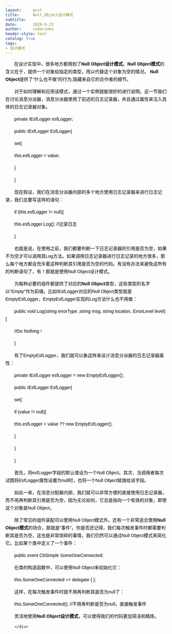 ```yaml
---
layout:     post
title:      Null_Object设计模式
subtitle:   
date:       2020-8-23
author:     coderidea
header-style: text
catalog: true
tags:
- 设计模式
--- 
```

<div class="postBody">
			<div id="cnblogs_post_body" class="blogpost-body"><p><span style="color:#000000;text-transform:none;text-indent:0px;letter-spacing:normal;word-spacing:0px;border-collapse:separate;" class="Apple-style-span"><span style="line-height:24px;font-family:arial, '宋体', sans-serif;font-size:14px;" class="Apple-style-span">       在设计实现中，很多地方都用到了<strong>Null Object设计模式</strong>。<strong>Null Object模式</strong>的含义在于，提供一个对象给指定的类型，用以代替这个对象为空的情况。<strong> Null Object</strong>提供了“什么也不做”的行为,隐藏来自它的合作者的细节。</span></span></p>
<div style="line-height:14px;font-size:12px;" class="spctrl"></div>
<p><span style="color:#000000;text-transform:none;text-indent:0px;letter-spacing:normal;word-spacing:0px;border-collapse:separate;" class="Apple-style-span"><span style="line-height:24px;font-family:arial, '宋体', sans-serif;font-size:14px;" class="Apple-style-span">　　对于如何理解和应用该模式，通过一个实例就能很好的进行说明。这一节我们在讨论消息分派器，消息分派器使用了前述的日志记录器，并且通过属性来注入具体的日志记录器对象。</span></span></p>
<div style="line-height:14px;font-size:12px;" class="spctrl"></div>
<p><span style="color:#000000;text-transform:none;text-indent:0px;letter-spacing:normal;word-spacing:0px;border-collapse:separate;" class="Apple-style-span"><span style="line-height:24px;font-family:arial, '宋体', sans-serif;font-size:14px;" class="Apple-style-span">　　private IEsfLogger esfLogger;</span></span></p>
<div style="line-height:14px;font-size:12px;" class="spctrl"></div>
<p><span style="color:#000000;text-transform:none;text-indent:0px;letter-spacing:normal;word-spacing:0px;border-collapse:separate;" class="Apple-style-span"><span style="line-height:24px;font-family:arial, '宋体', sans-serif;font-size:14px;" class="Apple-style-span">　　public IEsfLogger EsfLogger{</span></span></p>
<div style="line-height:14px;font-size:12px;" class="spctrl"></div>
<p><span style="color:#000000;text-transform:none;text-indent:0px;letter-spacing:normal;word-spacing:0px;border-collapse:separate;" class="Apple-style-span"><span style="line-height:24px;font-family:arial, '宋体', sans-serif;font-size:14px;" class="Apple-style-span">　　set{</span></span></p>
<div style="line-height:14px;font-size:12px;" class="spctrl"></div>
<p><span style="color:#000000;text-transform:none;text-indent:0px;letter-spacing:normal;word-spacing:0px;border-collapse:separate;" class="Apple-style-span"><span style="line-height:24px;font-family:arial, '宋体', sans-serif;font-size:14px;" class="Apple-style-span">　　this.esfLogger = value;</span></span></p>
<div style="line-height:14px;font-size:12px;" class="spctrl"></div>
<p><span style="color:#000000;text-transform:none;text-indent:0px;letter-spacing:normal;word-spacing:0px;border-collapse:separate;" class="Apple-style-span"><span style="line-height:24px;font-family:arial, '宋体', sans-serif;font-size:14px;" class="Apple-style-span">　　}</span></span></p>
<div style="line-height:14px;font-size:12px;" class="spctrl"></div>
<p><span style="color:#000000;text-transform:none;text-indent:0px;letter-spacing:normal;word-spacing:0px;border-collapse:separate;" class="Apple-style-span"><span style="line-height:24px;font-family:arial, '宋体', sans-serif;font-size:14px;" class="Apple-style-span">　　}</span></span></p>
<div style="line-height:14px;font-size:12px;" class="spctrl"></div>
<p><span style="color:#000000;text-transform:none;text-indent:0px;letter-spacing:normal;word-spacing:0px;border-collapse:separate;" class="Apple-style-span"><span style="line-height:24px;font-family:arial, '宋体', sans-serif;font-size:14px;" class="Apple-style-span">　　现在假设，我们在消息分派器内部的多个地方使用日志记录器来进行日志记录，我们总要写这样的语句：</span></span></p>
<div style="line-height:14px;font-size:12px;" class="spctrl"></div>
<p><span style="color:#000000;text-transform:none;text-indent:0px;letter-spacing:normal;word-spacing:0px;border-collapse:separate;" class="Apple-style-span"><span style="line-height:24px;font-family:arial, '宋体', sans-serif;font-size:14px;" class="Apple-style-span">　　if (this.esfLogger != null){</span></span></p>
<div style="line-height:14px;font-size:12px;" class="spctrl"></div>
<p><span style="color:#000000;text-transform:none;text-indent:0px;letter-spacing:normal;word-spacing:0px;border-collapse:separate;" class="Apple-style-span"><span style="line-height:24px;font-family:arial, '宋体', sans-serif;font-size:14px;" class="Apple-style-span">　　this.esfLogger.Log(); //记录日志</span></span></p>
<div style="line-height:14px;font-size:12px;" class="spctrl"></div>
<p><span style="color:#000000;text-transform:none;text-indent:0px;letter-spacing:normal;word-spacing:0px;border-collapse:separate;" class="Apple-style-span"><span style="line-height:24px;font-family:arial, '宋体', sans-serif;font-size:14px;" class="Apple-style-span">　　}</span></span></p>
<div style="line-height:14px;font-size:12px;" class="spctrl"></div>
<p><span style="color:#000000;text-transform:none;text-indent:0px;letter-spacing:normal;word-spacing:0px;border-collapse:separate;" class="Apple-style-span"><span style="line-height:24px;font-family:arial, '宋体', sans-serif;font-size:14px;" class="Apple-style-span">　　也就是说，在使用之前，我们都要判断一下日志记录器的引用是否为空，如果不为空才可以调用其Log方法。如果调用日志记录器进行日志记录的地方很多，那么每个地方都会充斥着这种判断其引用是否为空的代码。有没有办法来避免这所有的判断语句了，有！那就是使用Null Object设计模式。</span></span></p>
<div style="line-height:14px;font-size:12px;" class="spctrl"></div>
<p><span style="color:#000000;text-transform:none;text-indent:0px;letter-spacing:normal;word-spacing:0px;border-collapse:separate;" class="Apple-style-span"><span style="line-height:24px;font-family:arial, '宋体', sans-serif;font-size:14px;" class="Apple-style-span">　　为每种必要的组件都提供了对应的<strong>Null Object</strong>类型，这些类型的名字以“Empty”作为前缀。比如IEsfLogger对应的Null Object类型就是EmptyEsfLogger，EmptyEsfLogger实现的Log方法什么也不用做：</span></span></p>
<div style="line-height:14px;font-size:12px;" class="spctrl"></div>
<p><span style="color:#000000;text-transform:none;text-indent:0px;letter-spacing:normal;word-spacing:0px;border-collapse:separate;" class="Apple-style-span"><span style="line-height:24px;font-family:arial, '宋体', sans-serif;font-size:14px;" class="Apple-style-span">　　public void Log(string errorType ,string msg, string location, ErrorLevel level){</span></span></p>
<div style="line-height:14px;font-size:12px;" class="spctrl"></div>
<p><span style="color:#000000;text-transform:none;text-indent:0px;letter-spacing:normal;word-spacing:0px;border-collapse:separate;" class="Apple-style-span"><span style="line-height:24px;font-family:arial, '宋体', sans-serif;font-size:14px;" class="Apple-style-span">　　//Do Nothing !</span></span></p>
<div style="line-height:14px;font-size:12px;" class="spctrl"></div>
<p><span style="color:#000000;text-transform:none;text-indent:0px;letter-spacing:normal;word-spacing:0px;border-collapse:separate;" class="Apple-style-span"><span style="line-height:24px;font-family:arial, '宋体', sans-serif;font-size:14px;" class="Apple-style-span">　　}</span></span></p>
<div style="line-height:14px;font-size:12px;" class="spctrl"></div>
<p><span style="color:#000000;text-transform:none;text-indent:0px;letter-spacing:normal;word-spacing:0px;border-collapse:separate;" class="Apple-style-span"><span style="line-height:24px;font-family:arial, '宋体', sans-serif;font-size:14px;" class="Apple-style-span">　　有了EmptyEsfLogger，我们就可以象这样来设计消息分派器的日志记录器属性：</span></span></p>
<div style="line-height:14px;font-size:12px;" class="spctrl"></div>
<p><span style="color:#000000;text-transform:none;text-indent:0px;letter-spacing:normal;word-spacing:0px;border-collapse:separate;" class="Apple-style-span"><span style="line-height:24px;font-family:arial, '宋体', sans-serif;font-size:14px;" class="Apple-style-span">　　private IEsfLogger esfLogger = new EmptyEsfLogger();</span></span></p>
<div style="line-height:14px;font-size:12px;" class="spctrl"></div>
<p><span style="color:#000000;text-transform:none;text-indent:0px;letter-spacing:normal;word-spacing:0px;border-collapse:separate;" class="Apple-style-span"><span style="line-height:24px;font-family:arial, '宋体', sans-serif;font-size:14px;" class="Apple-style-span">　　public IEsfLogger EsfLogger{</span></span></p>
<div style="line-height:14px;font-size:12px;" class="spctrl"></div>
<p><span style="color:#000000;text-transform:none;text-indent:0px;letter-spacing:normal;word-spacing:0px;border-collapse:separate;" class="Apple-style-span"><span style="line-height:24px;font-family:arial, '宋体', sans-serif;font-size:14px;" class="Apple-style-span">　　set{</span></span></p>
<div style="line-height:14px;font-size:12px;" class="spctrl"></div>
<p><span style="color:#000000;text-transform:none;text-indent:0px;letter-spacing:normal;word-spacing:0px;border-collapse:separate;" class="Apple-style-span"><span style="line-height:24px;font-family:arial, '宋体', sans-serif;font-size:14px;" class="Apple-style-span">　　if (value != null){</span></span></p>
<div style="line-height:14px;font-size:12px;" class="spctrl"></div>
<p><span style="color:#000000;text-transform:none;text-indent:0px;letter-spacing:normal;word-spacing:0px;border-collapse:separate;" class="Apple-style-span"><span style="line-height:24px;font-family:arial, '宋体', sans-serif;font-size:14px;" class="Apple-style-span">　　this.esfLogger = value ?? new EmptyEsfLogger();</span></span></p>
<div style="line-height:14px;font-size:12px;" class="spctrl"></div>
<p><span style="color:#000000;text-transform:none;text-indent:0px;letter-spacing:normal;word-spacing:0px;border-collapse:separate;" class="Apple-style-span"><span style="line-height:24px;font-family:arial, '宋体', sans-serif;font-size:14px;" class="Apple-style-span">　　}</span></span></p>
<div style="line-height:14px;font-size:12px;" class="spctrl"></div>
<p><span style="color:#000000;text-transform:none;text-indent:0px;letter-spacing:normal;word-spacing:0px;border-collapse:separate;" class="Apple-style-span"><span style="line-height:24px;font-family:arial, '宋体', sans-serif;font-size:14px;" class="Apple-style-span">　　}</span></span></p>
<div style="line-height:14px;font-size:12px;" class="spctrl"></div>
<p><span style="color:#000000;text-transform:none;text-indent:0px;letter-spacing:normal;word-spacing:0px;border-collapse:separate;" class="Apple-style-span"><span style="line-height:24px;font-family:arial, '宋体', sans-serif;font-size:14px;" class="Apple-style-span">　　}</span></span></p>
<div style="line-height:14px;font-size:12px;" class="spctrl"></div>
<p><span style="color:#000000;text-transform:none;text-indent:0px;letter-spacing:normal;word-spacing:0px;border-collapse:separate;" class="Apple-style-span"><span style="line-height:24px;font-family:arial, '宋体', sans-serif;font-size:14px;" class="Apple-style-span">　　首先，将esfLogger字段的默认值设为一个Null Object。其次，当调用者每次试图将EsfLogger属性设置为null时，也将一个Null Object赋值给该字段。</span></span></p>
<div style="line-height:14px;font-size:12px;" class="spctrl"></div>
<p><span style="color:#000000;text-transform:none;text-indent:0px;letter-spacing:normal;word-spacing:0px;border-collapse:separate;" class="Apple-style-span"><span style="line-height:24px;font-family:arial, '宋体', sans-serif;font-size:14px;" class="Apple-style-span">　　如此一来，在消息分配器内部，我们就可以非常方便的直接使用日志记录器，而不用再判断其引用是否为空，因为无论如何，它总是指向一个有效的对象，即使这个对象是Null Object。</span></span></p>
<div style="line-height:14px;font-size:12px;" class="spctrl"></div>
<p><span style="color:#000000;text-transform:none;text-indent:0px;letter-spacing:normal;word-spacing:0px;border-collapse:separate;" class="Apple-style-span"><span style="line-height:24px;font-family:arial, '宋体', sans-serif;font-size:14px;" class="Apple-style-span">　　除了常见的组件装配可以使用Null Object模式外，还有一个非常适合使用<strong>Null Object模式</strong>的场合，那就是“事件”。你是否还记得，我们每次触发事件时都需要判断其是否为空，这也是非常琐碎的事情，我们仍然可以通过Null Object模式来简化它。比如某个类中定义了一个事件：</span></span></p>
<div style="line-height:14px;font-size:12px;" class="spctrl"></div>
<p><span style="color:#000000;text-transform:none;text-indent:0px;letter-spacing:normal;word-spacing:0px;border-collapse:separate;" class="Apple-style-span"><span style="line-height:24px;font-family:arial, '宋体', sans-serif;font-size:14px;" class="Apple-style-span">　　public event CbSimple SomeOneConnected;</span></span></p>
<div style="line-height:14px;font-size:12px;" class="spctrl"></div>
<p><span style="color:#000000;text-transform:none;text-indent:0px;letter-spacing:normal;word-spacing:0px;border-collapse:separate;" class="Apple-style-span"><span style="line-height:24px;font-family:arial, '宋体', sans-serif;font-size:14px;" class="Apple-style-span">　　在类的构造函数中，可以使用Null Object来初始化它：</span></span></p>
<div style="line-height:14px;font-size:12px;" class="spctrl"></div>
<p><span style="color:#000000;text-transform:none;text-indent:0px;letter-spacing:normal;word-spacing:0px;border-collapse:separate;" class="Apple-style-span"><span style="line-height:24px;font-family:arial, '宋体', sans-serif;font-size:14px;" class="Apple-style-span">　　this.SomeOneConnected += delegate { };</span></span></p>
<div style="line-height:14px;font-size:12px;" class="spctrl"></div>
<p><span style="color:#000000;text-transform:none;text-indent:0px;letter-spacing:normal;word-spacing:0px;border-collapse:separate;" class="Apple-style-span"><span style="line-height:24px;font-family:arial, '宋体', sans-serif;font-size:14px;" class="Apple-style-span">　　这样，在每次触发事件时就不用再判断其是否为null了：</span></span></p>
<div style="line-height:14px;font-size:12px;" class="spctrl"></div>
<p><span style="color:#000000;text-transform:none;text-indent:0px;letter-spacing:normal;word-spacing:0px;border-collapse:separate;" class="Apple-style-span"><span style="line-height:24px;font-family:arial, '宋体', sans-serif;font-size:14px;" class="Apple-style-span">　　this.SomeOneConnected(); //不用再判断是否为null，直接触发事件</span></span></p>
<div style="line-height:14px;font-size:12px;" class="spctrl"></div>
<p><span style="color:#000000;text-transform:none;text-indent:0px;letter-spacing:normal;word-spacing:0px;border-collapse:separate;" class="Apple-style-span"><span style="line-height:24px;font-family:arial, '宋体', sans-serif;font-size:14px;" class="Apple-style-span">　　灵活地使用<strong>Null Object设计模式</strong>，可以使得我们的代码更加简洁和精炼。



</span></span></p></div><div id="MySignature"></div>
<div class="clear"></div>
<div id="blog_post_info_block">
<div id="BlogPostCategory"></div>
<div id="EntryTag"></div>
<div id="blog_post_info">
</div>
<div class="clear"></div>
<div id="post_next_prev"></div>
</div>


		</div>